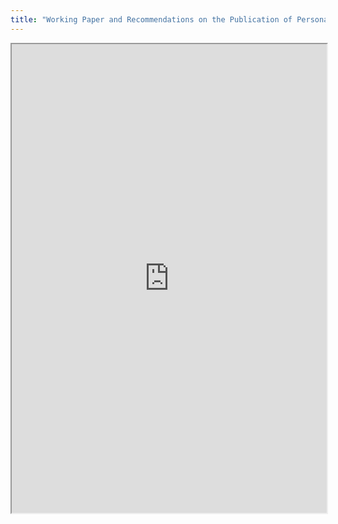 ```yaml
---
title: "Working Paper and Recommendations on the Publication of Personal Data on the Web, Website Contents Indexing and the Protection of Privacy"
---
```



<iframe height="750" width="100%" src="https://ewelton.github.io/ktest/wiki.html#Working%20Paper%20and%20Recommendations%20on%20the%20Publication%20of%20Personal%20Data%20on%20the%20Web,%20Website%20Contents%20Indexing%20and%20the%20Protection%20of%20Privacy"></iframe>
